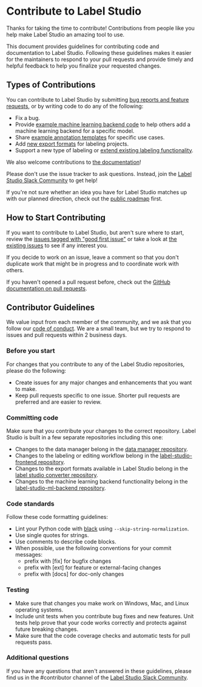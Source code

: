 # Contribute to Label Studio

Thanks for taking the time to contribute! Contributions from people like you help make Label Studio an amazing tool to use. 

This document provides guidelines for contributing code and documentation to Label Studio. Following these guidelines makes it easier for the maintainers to respond to your pull requests and provide timely and helpful feedback to help you finalize your requested changes.

## Types of Contributions

You can contribute to Label Studio by submitting [bug reports and feature requests](), or by writing code to do any of the following:
- Fix a bug.
- Provide [example machine learning backend code](https://github.com/heartexlabs/label-studio-ml-backend) to help others add a machine learning backend for a specific model.
- Share [example annotation templates](https://github.com/heartexlabs/label-studio/tree/master/label_studio/annotation_templates) for specific use cases.
- Add [new export formats](https://github.com/heartexlabs/label-studio-converter) for labeling projects.
- Support a new type of labeling or [extend existing labeling functionality](https://github.com/heartexlabs/label-studio-frontend). 

We also welcome contributions to [the documentation](https://github.com/heartexlabs/label-studio/tree/master/docs/source)! 

Please don't use the issue tracker to ask questions. Instead, join the [Label Studio Slack Community](http://slack.labelstud.io.s3-website-us-east-1.amazonaws.com/?source=github-contrib) to get help!

If you're not sure whether an idea you have for Label Studio matches up with our planned direction, check out the [public roadmap](https://github.com/heartexlabs/label-studio/blob/master/roadmap.md) first. 

## How to Start Contributing

If you want to contribute to Label Studio, but aren't sure where to start, review the [issues tagged with "good first issue"](https://github.com/heartexlabs/label-studio/labels/good%20first%20issue) or take a look at [the existing issues](https://github.com/heartexlabs/label-studio/issues) to see if any interest you.

If you decide to work on an issue, leave a comment so that you don't duplicate work that might be in progress and to coordinate work with others. 

If you haven't opened a pull request before, check out the [GitHub documentation on pull requests](https://docs.github.com/en/github/collaborating-with-pull-requests/proposing-changes-to-your-work-with-pull-requests/about-pull-requests).

## Contributor Guidelines

We value input from each member of the community, and we ask that you follow our [code of conduct](https://github.com/heartexlabs/label-studio/blob/master/CODE_OF_CONDUCT.md). We are a small team, but we try to respond to issues and pull requests within 2 business days. 

### Before you start
For changes that you contribute to any of the Label Studio repositories, please do the following:
- Create issues for any major changes and enhancements that you want to make. 
- Keep pull requests specific to one issue. Shorter pull requests are preferred and are easier to review. 

### Committing code
Make sure that you contribute your changes to the correct repository. Label Studio is built in a few separate repositories including this one:
- Changes to the data manager belong in the [data manager repository](https://github.com/heartexlabs/dm2).
- Changes to the labeling or editing workflow belong in the [label-studio-frontend repository](https://github.com/heartexlabs/label-studio-frontend).
- Changes to the export formats available in Label Studio belong in the [label studio converter repository](https://github.com/heartexlabs/label-studio-converter).
- Changes to the machine learning backend functionality belong in the [label-studio-ml-backend repository](https://github.com/heartexlabs/label-studio-ml-backend).

### Code standards
Follow these code formatting guidelines:
- Lint your Python code with [black](https://github.com/psf/black) using `--skip-string-normalization`. 
- Use single quotes for strings.
- Use comments to describe code blocks. 
- When possible, use the following conventions for your commit messages:
  - prefix with [fix] for bugfix changes
  - prefix with [ext] for feature or external-facing changes
  - prefix with [docs] for doc-only changes

### Testing
- Make sure that changes you make work on Windows, Mac, and Linux operating systems.
- Include unit tests when you contribute bug fixes and new features. Unit tests help prove that your code works correctly and protects against future breaking changes.
- Make sure that the code coverage checks and automatic tests for pull requests pass. 

### Additional questions

If you have any questions that aren't answered in these guidelines, please find us in the #contributor channel of the [Label Studio Slack Community](http://slack.labelstud.io.s3-website-us-east-1.amazonaws.com/?source=github-contrib).